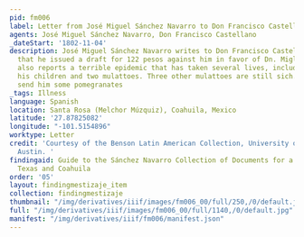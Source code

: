 ```yaml
---
pid: fm006
label: Letter from José Miguel Sánchez Navarro to Don Francisco Castellano at Monclova
agents: José Miguel Sánchez Navarro, Don Francisco Castellano
_dateStart: '1802-11-04'
description: José Miguel Sánchez Navarro writes to Don Francisco Castellano saying
  that he issued a draft for 122 pesos against him in favor of Dn. Migl Farias. Navarro
  also reports a terrible epidemic that has taken several lives, including two of
  his children and two mulattoes. Three other mulattoes are still sich. Asks him to
  send him some pomegranates
_tags: Illness
language: Spanish
location: Santa Rosa (Melchor Múzquiz), Coahuila, Mexico
latitude: '27.87825082'
longitude: "-101.5154896"
worktype: Letter
credit: 'Courtesy of the Benson Latin American Collection, University of Texas at
  Austin. '
findingaid: Guide to the Sánchez Navarro Collection of Documents for a History of
  Texas and Coahuila
order: '05'
layout: findingmestizaje_item
collection: findingmestizaje
thumbnail: "/img/derivatives/iiif/images/fm006_00/full/250,/0/default.jpg"
full: "/img/derivatives/iiif/images/fm006_00/full/1140,/0/default.jpg"
manifest: "/img/derivatives/iiif/fm006/manifest.json"
---
```

